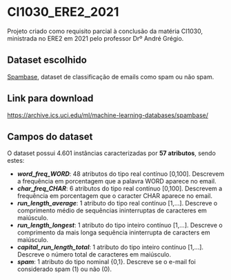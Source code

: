 # CI1030_ERE2_2021
Projeto criado como requisito parcial à conclusão da matéria CI1030, ministrada no ERE2 em 2021 pelo professor Drº André Grégio.

## Dataset escolhido
[Spambase](https://archive.ics.uci.edu/ml/datasets/spambase), dataset de classificação de emails como spam ou não spam. 

## Link para download
https://archive.ics.uci.edu/ml/machine-learning-databases/spambase/

## Campos do dataset
O dataset possui 4.601 instâncias caracterizadas por **57 atributos**, sendo estes:
* **_word\_freq\_WORD_**: 48 atributos do tipo real contínuo [0,100]. Descrevem a frequência em porcentagem que a palavra WORD aparece no email.
* **_char\_freq\_CHAR_**: 6 atributos do tipo real contínuo [0,100]. Descrevem a frequência em porcentagem que o caracter CHAR aparece no email.
* **_run\_length\_average_**: 1 atributo do tipo real contínuo [1,...]. Descreve o comprimento médio de sequências ininterruptas de caracteres em maiúsculo.
* **_run\_length\_longest_**: 1 atributo do tipo inteiro contínuo [1,...]. Descreve o comprimento da mais longa sequência ininterrupta de caracters em maiúsculo.
* **_capital\_run\_length\_total_**: 1 atributo do tipo inteiro contínuo [1,...]. Descreve o número total de caracteres em maiúsculo.
* **_spam_**: 1 atributo do tipo nominal {0,1}. Descreve se o e-mail foi considerado spam (1) ou não (0). 
